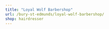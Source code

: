 ```yaml
---
title: "Loyal Wolf Barbershop"
url: /bury-st-edmunds/loyal-wolf-barbershop/
shop: hairdresser
---
```

